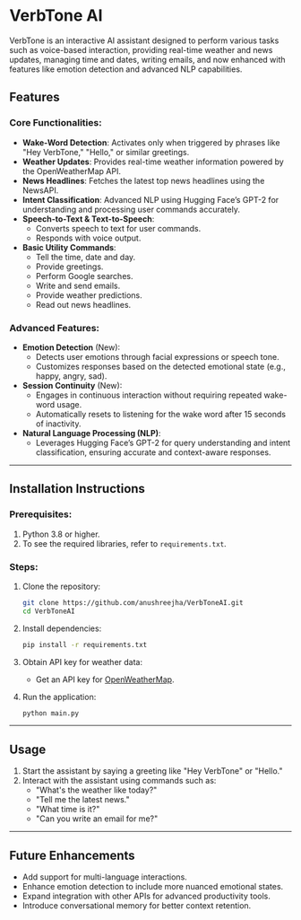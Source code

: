 # VerbTone AI 

VerbTone is an interactive AI assistant designed to perform various tasks such as voice-based interaction, providing real-time weather and news updates, managing time and dates, writing emails, and now enhanced with features like emotion detection and advanced NLP capabilities.

## **Features**

### Core Functionalities:
- **Wake-Word Detection**: Activates only when triggered by phrases like "Hey VerbTone," "Hello," or similar greetings.
- **Weather Updates**: Provides real-time weather information powered by the OpenWeatherMap API.
- **News Headlines**: Fetches the latest top news headlines using the NewsAPI.
- **Intent Classification**: Advanced NLP using Hugging Face’s GPT-2 for understanding and processing user commands accurately.
- **Speech-to-Text & Text-to-Speech**:
  - Converts speech to text for user commands.
  - Responds with voice output.
- **Basic Utility Commands**:
  - Tell the time, date and day.
  - Provide greetings.
  - Perform Google searches.
  - Write and send emails.
  - Provide weather predictions.
  - Read out news headlines.

### Advanced Features:
- **Emotion Detection** (New):
  - Detects user emotions through facial expressions or speech tone.
  - Customizes responses based on the detected emotional state (e.g., happy, angry, sad).
- **Session Continuity** (New):
  - Engages in continuous interaction without requiring repeated wake-word usage.
  - Automatically resets to listening for the wake word after 15 seconds of inactivity.
- **Natural Language Processing (NLP)**:
  - Leverages Hugging Face’s GPT-2 for query understanding and intent classification, ensuring accurate and context-aware responses.

---

## **Installation Instructions**

### Prerequisites:
1. Python 3.8 or higher.
2. To see the required libraries, refer to `requirements.txt`.

### Steps:
1. Clone the repository:
   ```bash
   git clone https://github.com/anushreejha/VerbToneAI.git
   cd VerbToneAI
   ```
2. Install dependencies:
   ```bash
   pip install -r requirements.txt
   ```
3. Obtain API key for weather data:
   - Get an API key for [OpenWeatherMap](https://openweathermap.org/api).

4. Run the application:
   ```bash
   python main.py
   ```

---

## **Usage**

1. Start the assistant by saying a greeting like "Hey VerbTone" or "Hello."
2. Interact with the assistant using commands such as:
   - "What's the weather like today?"
   - "Tell me the latest news."
   - "What time is it?"
   - "Can you write an email for me?"

---

## **Future Enhancements**
- Add support for multi-language interactions.
- Enhance emotion detection to include more nuanced emotional states.
- Expand integration with other APIs for advanced productivity tools.
- Introduce conversational memory for better context retention.

